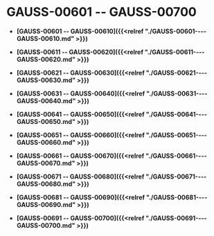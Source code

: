 # GAUSS-00601 -- GAUSS-00700

-   **[GAUSS-00601 -- GAUSS-00610]({{<relref "./GAUSS-00601----GAUSS-00610.md" >}})**

-   **[GAUSS-00611 -- GAUSS-00620]({{<relref "./GAUSS-00611----GAUSS-00620.md" >}})**

-   **[GAUSS-00621 -- GAUSS-00630]({{<relref "./GAUSS-00621----GAUSS-00630.md" >}})**

-   **[GAUSS-00631 -- GAUSS-00640]({{<relref "./GAUSS-00631----GAUSS-00640.md" >}})**

-   **[GAUSS-00641 -- GAUSS-00650]({{<relref "./GAUSS-00641----GAUSS-00650.md" >}})**

-   **[GAUSS-00651 -- GAUSS-00660]({{<relref "./GAUSS-00651----GAUSS-00660.md" >}})**

-   **[GAUSS-00661 -- GAUSS-00670]({{<relref "./GAUSS-00661----GAUSS-00670.md" >}})**

-   **[GAUSS-00671 -- GAUSS-00680]({{<relref "./GAUSS-00671----GAUSS-00680.md" >}})**

-   **[GAUSS-00681 -- GAUSS-00690]({{<relref "./GAUSS-00681----GAUSS-00690.md" >}})**

-   **[GAUSS-00691 -- GAUSS-00700]({{<relref "./GAUSS-00691----GAUSS-00700.md" >}})**
